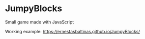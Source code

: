 # JumpyBlocks
Small game made with JavaScript

Working example:
https://ernestasbaltinas.github.io/JumpyBlocks/
